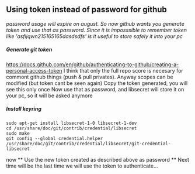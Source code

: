 ## Using token instead of password for github
*password usage will expire on august. So now github wants you generate token and use that as password.
Since it is imposssible to remember token like 'asfijqwn215165165dasdsdfs' is it useful to store safely it into your pc*


##### Generate git token
https://docs.github.com/en/github/authenticating-to-github/creating-a-personal-access-token
I think that only the full repo score is necesary for commont github things (push & pull privates). Anyway scopes can be modified (but token cant be seen again)
Copy the token generated, you will see this only once
Now use that as password, and libsecret will store it on your pc, so it will be asked anymore

##### Install keyring 
```
sudo apt-get install libsecret-1-0 libsecret-1-dev
cd /usr/share/doc/git/contrib/credential/libsecret
sudo make
git config --global credential.helper /usr/share/doc/git/contrib/credential/libsecret/git-credential-libsecret
```

now ** Use the new token created as described above as password **
Next time will be the last time we will use the token to authenticate...




